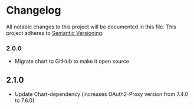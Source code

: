 # Changelog

All notable changes to this project will be documented in this file. This project adheres to [Semantic Versioning](https://semver.org/spec/v2.0.0.html).

### 2.0.0

- Migrate chart to GitHub to make it open source

## 2.1.0
- Update Chart-dependency (increases OAuth2-Proxy version from 7.4.0 to 7.6.0)